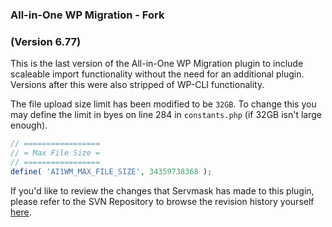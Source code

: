 ### All-in-One WP Migration - Fork ###
### (Version 6.77) ###

This is the last version of the All-in-One WP Migration plugin to include scaleable import functionality without the need for an additional plugin. Versions after this were also stripped of WP-CLI functionality.

The file upload size limit has been modified to be `32GB`. To change this you may define the limit in byes on line 284 in `constants.php` (if 32GB isn't large enough).

```php
// =================
// = Max File Size =
// =================
define( 'AI1WM_MAX_FILE_SIZE', 34359738368 );
```

If you'd like to review the changes that Servmask has made to this plugin, please refer to the SVN Repository to browse the revision history yourself [here](https://plugins.trac.wordpress.org/log/all-in-one-wp-migration).
